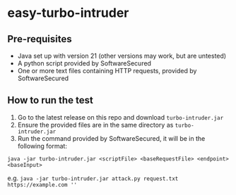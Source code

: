 # easy-turbo-intruder

## Pre-requisites
- Java set up with version 21 (other versions may work, but are untested)
- A python script provided by SoftwareSecured
- One or more text files containing HTTP requests, provided by SoftwareSecured

## How to run the test
1. Go to the latest release on this repo and download `turbo-intruder.jar`
2. Ensure the provided files are in the same directory as `turbo-intruder.jar`
3. Run the command provided by SoftwareSecured, it will be in the following format:

`java -jar turbo-intruder.jar <scriptFile> <baseRequestFile> <endpoint> <baseInput>`

e.g. `java -jar turbo-intruder.jar attack.py request.txt https://example.com ''`
